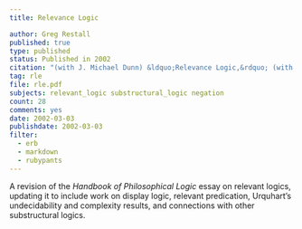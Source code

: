 ```yaml
---
title: Relevance Logic

author: Greg Restall
published: true
type: published
status: Published in 2002
citation: "(with J. Michael Dunn) &ldquo;Relevance Logic,&rdquo; (with J. Michael Dunn), pages 1&ndash;136 in Volume 6 of the  <em>The Handbook of Philosophical Logic</em>, second edition, Dov Gabbay and Franz Guenther (editors), Kluwer 2002, ISBN 1-4020-0583."
tag: rle
file: rle.pdf
subjects: relevant_logic substructural_logic negation 
count: 28
comments: yes
date: 2002-03-03
publishdate: 2002-03-03
filter:
  - erb
  - markdown
  - rubypants
---
```

A revision of the <em>Handbook of Philosophical Logic</em> essay on relevant logics, updating it to include work on display logic, relevant predication, Urquhart&rsquo;s undecidability and complexity results, and connections with other substructural logics.